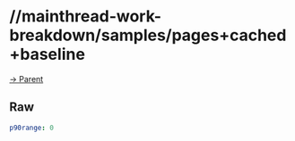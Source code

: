 
# //mainthread-work-breakdown/samples/pages+cached+baseline

[→ Parent](../..)


## Raw


```yaml
p90range: 0

```

